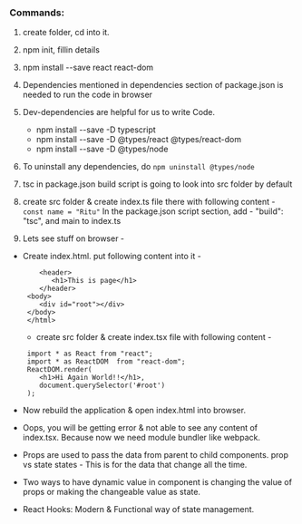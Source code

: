 ### Commands:

1. create folder, cd into it.

2. npm init, fillin details

3. npm install --save react react-dom

4. Dependencies mentioned in dependencies section of package.json is needed to run the code in browser

5. Dev-dependencies are helpful for us to write Code.
   * npm install --save -D typescript
   * npm install --save -D @types/react @types/react-dom
   * npm install --save -D @types/node

6. To uninstall any dependencies, do ```npm uninstall @types/node```
7. tsc in package.json build script is going to look into src folder by default

8. create src folder & create index.ts file there with following content -
   ``` const name = "Ritu"```
   In the package.json script section, add -
   "build": "tsc", and main to index.ts

9. Lets see stuff on browser -
* Create index.html. put following content into it -
  ```<html>
      <header>
         <h1>This is page</h1>
      </header>
   <body>
      <div id="root"></div>
   </body>
   </html>
   ```
  * create src folder & create index.tsx file with following content - 
  ```
   import * as React from "react";
   import * as ReactDOM  from "react-dom";
   ReactDOM.render(
      <h1>Hi Again World!!</h1>,
      document.querySelector('#root')
   );
   ```
 * Now rebuild the application & open index.html into browser.
 * Oops, you will be getting error & not able to see any content of index.tsx. Because now we need module bundler like webpack.


* Props are used to pass the data from parent to child components.
prop vs state
  states - This is for the data that change all the time.
  
* Two ways to have dynamic value in component is changing the value of props or making the changeable value as state.

* React Hooks: Modern & Functional way of state management.




   

